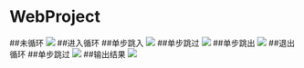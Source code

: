 # WebProject
##未循环
<img src="/initialize.png">
##进入循环
##单步跳入
<img src="/Stepin.png">
##单步跳过
<img src="/Step.png">
##单步跳出
<img src="/Stepout.png">
##退出循环
##单步跳过
<img src="/Step2.png">
##输出结果
<img src="/result.png">